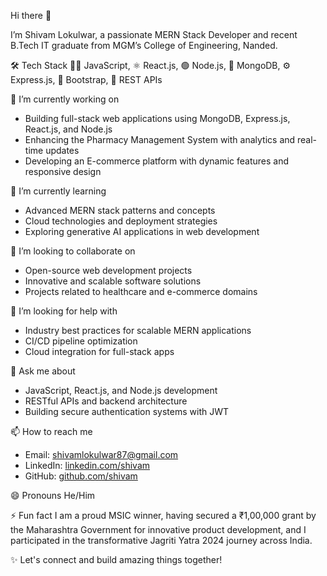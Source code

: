 Hi there 👋

I’m Shivam Lokulwar, a passionate MERN Stack Developer and recent B.Tech IT graduate from MGM’s College of Engineering, Nanded.

 🛠️ Tech Stack
👨‍💻 JavaScript, ⚛️ React.js, 🟢 Node.js, 🍃 MongoDB, ⚙️ Express.js, 🔵 Bootstrap, 🔗 REST APIs
 
 🔭 I’m currently working on
- Building full-stack web applications using MongoDB, Express.js, React.js, and Node.js
- Enhancing the Pharmacy Management System with analytics and real-time updates
- Developing an E-commerce platform with dynamic features and responsive design

 🌱 I’m currently learning
- Advanced MERN stack patterns and concepts
- Cloud technologies and deployment strategies
- Exploring generative AI applications in web development

👯 I’m looking to collaborate on
- Open-source web development projects
- Innovative and scalable software solutions
- Projects related to healthcare and e-commerce domains

 🤔 I’m looking for help with
- Industry best practices for scalable MERN applications
- CI/CD pipeline optimization
- Cloud integration for full-stack apps

 💬 Ask me about
- JavaScript, React.js, and Node.js development
- RESTful APIs and backend architecture
- Building secure authentication systems with JWT

 📫 How to reach me
- Email: shivamlokulwar87@gmail.com
- LinkedIn: [linkedin.com/shivam](https://linkedin.com/shivam)
- GitHub: [github.com/shivam](https://github.com/shivam)

 😄 Pronouns
He/Him

 ⚡ Fun fact
I am a proud MSIC winner, having secured a ₹1,00,000 grant by the Maharashtra Government for innovative product development, and I participated in the transformative Jagriti Yatra 2024 journey across India.



✨ Let's connect and build amazing things together!
